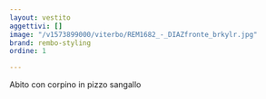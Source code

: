 ```yaml
---
layout: vestito
aggettivi: []
image: "/v1573899000/viterbo/REM1682_-_DIAZfronte_brkylr.jpg"
brand: rembo-styling
ordine: 1

---
```

Abito con corpino in pizzo sangallo
